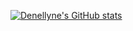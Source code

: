 [![Denellyne's GitHub stats](https://github-readme-stats.vercel.app/api?username=Denellyne)](https://github.com/anuraghazra/github-readme-stats)
